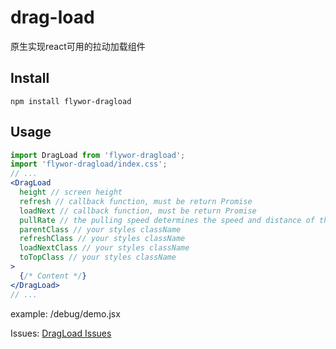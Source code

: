 # drag-load

原生实现react可用的拉动加载组件

## Install

```shell
npm install flywor-dragload
```

## Usage

```jsx
import DragLoad from 'flywor-dragload';
import 'flywor-dragload/index.css';
// ...
<DragLoad
  height // screen height
  refresh // callback function, must be return Promise
  loadNext // callback function, must be return Promise
  pullRate // the pulling speed determines the speed and distance of the upper and lower pulls. default value is 0.3
  parentClass // your styles className
  refreshClass // your styles className
  loadNextClass // your styles className
  toTopClass // your styles className
>
  {/* Content */}
</DragLoad>
// ...
```
example: /debug/demo.jsx

Issues: [DragLoad Issues](https://github.com/Flywor/DragLoad/issues)
